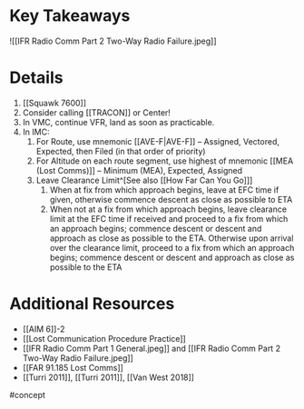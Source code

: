 # Key Takeaways
![[IFR Radio Comm Part 2 Two-Way Radio Failure.jpeg]]

# Details
1. [[Squawk 7600]] 
2. Consider calling [[TRACON]] or Center!
3. In VMC, continue VFR, land as soon as practicable. 
4. In IMC: 
	1. For Route, use mnemonic [[AVE-F|AVE-F]] – Assigned, Vectored, Expected, then Filed (in that order of priority) 
	2. For Altitude on each route segment, use highest of mnemonic [[MEA (Lost Comms)]] – Minimum (MEA), Expected, Assigned 
	3. Leave Clearance Limit^[See also [[How Far Can You Go]]]
		1. When at fix from which approach begins, leave at EFC time if given, otherwise commence descent as close as possible to ETA
		2. When not at a fix from which approach begins, leave clearance limit at the EFC time if received and proceed to a fix from which an approach begins; commence descent or descent and approach as close as possible to the ETA. Otherwise upon arrival over the clearance limit, proceed to a fix from which an approach begins; commence descent or descent and approach as close as possible to the ETA

# Additional Resources
- [[AIM 6]]-2
- [[Lost Communication Procedure Practice]]
- [[IFR Radio Comm Part 1 General.jpeg]] and [[IFR Radio Comm Part 2 Two-Way Radio Failure.jpeg]]
- [[FAR 91.185 Lost Comms]]
- [[Turri 2011]], [[Turri 2011]], [[Van West 2018]]

#concept
